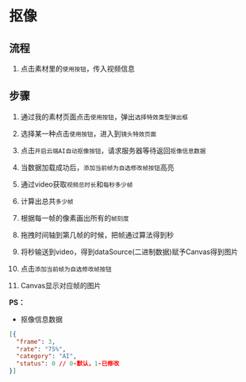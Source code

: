# 抠像

## 流程
1. 点击素材里的`使用按钮`，传入视频信息

## 步骤
1. 通过我的素材页面点击`使用按钮`，弹出`选择特效类型弹出框`

2. 选择某一种点击`使用按钮`，进入到`镜头特效页面`

3. 点击`开启云端AI自动抠像按钮`，请求服务器等待返回`抠像信息数据`

4. 当数据加载成功后，`添加当前帧为自选修改帧按钮`高亮

5. 通过video获取`视频总时长`和`每秒多少帧`

6. 计算出总共`多少帧`

7. 根据每一帧的像素画出所有的`帧刻度`

8. 拖拽时间轴到第几帧的时候，把帧通过算法得到秒

9. 将秒输送到video，得到dataSource(二进制数据)赋予Canvas得到图片

10. 点击`添加当前帧为自选修改帧按钮`

11. Canvas显示对应帧的图片

**PS：**

* 抠像信息数据
```json
[{
  "frame": 3,
  "rate": "75%",
  "category": "AI",
  "status": 0 // 0-默认，1-已修改  
}]
```
